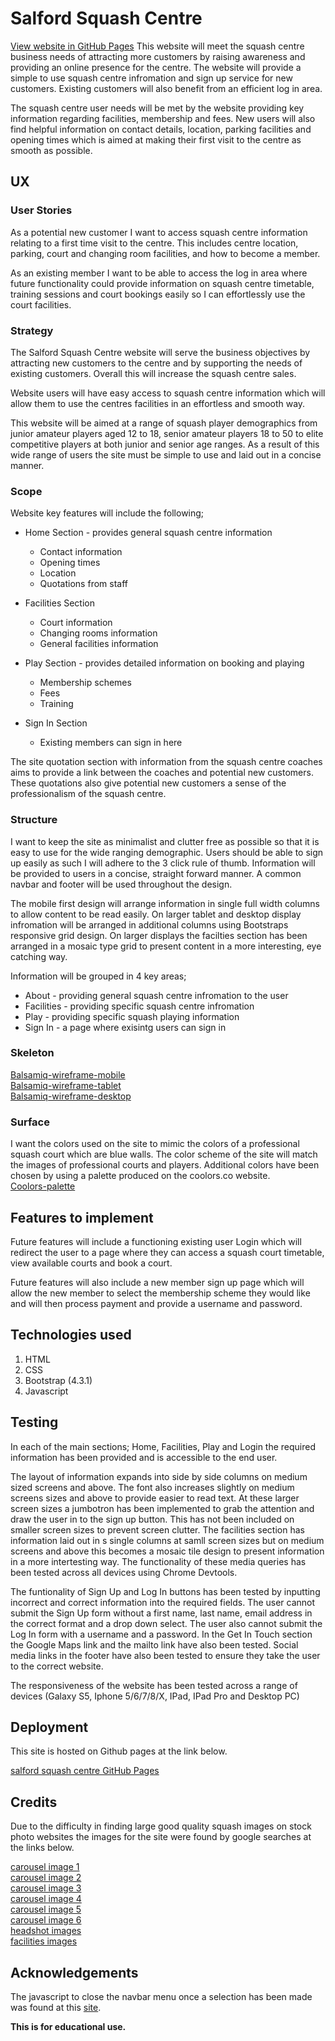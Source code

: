 # Salford Squash Centre
[View website in GitHub Pages](https://conal84.github.io/MS1-salford-squash-centre/)
This website will meet the squash centre business needs
of attracting more customers by raising awareness and providing an online presence 
for the centre. The website will provide a simple to use 
squash centre infromation and sign up service for new customers.
Existing customers will also benefit from an efficient log in area.

The squash centre user needs will be met by the website providing
key information regarding facilities, membership and fees.
New users will also find helpful information on contact details, location,
parking facilities and opening times which is aimed at making their first 
visit to the centre as smooth as possible.

## UX
### User Stories
As a potential new customer I want to access squash centre information relating to
a first time visit to the centre. This includes centre location, parking, court and changing room facilities,
and how to become a member.

As an existing member I want to be able to access the log in area where future functionality could
provide information on squash centre timetable, training sessions
and court bookings easily so I can effortlessly use the court facilities.

### Strategy
The Salford Squash Centre website will serve the business objectives
by attracting new customers to the centre and by supporting the needs of
existing customers. Overall this will increase the squash centre sales.

Website users will have easy access to squash centre information
which will allow them to use the centres facilities in an effortless and smooth way.

This website will be aimed at a range of squash player demographics from
junior amateur players aged 12 to 18, senior amateur players 18 to 50 to 
elite competitive players at both junior and senior age ranges. As a result
of this wide range of users the site must be simple to use and laid out in 
a concise manner.

### Scope
Website key features will include the following;

* Home Section - provides general squash centre information
    * Contact information
    * Opening times
    * Location
    * Quotations from staff

* Facilities Section
    * Court information
    * Changing rooms information
    * General facilities information

* Play Section - provides detailed information on booking and playing
    * Membership schemes
    * Fees
    * Training

* Sign In Section
    * Existing members can sign in here

The site quotation section with information from the squash centre
coaches aims to provide a link between the coaches and potential
new customers. These quotations also give potential new customers a sense
of the professionalism of the squash centre.

### Structure
I want to keep the site as minimalist and clutter free as possible so that it is
easy to use for the wide ranging demographic. Users should be able to sign up easily as such I will adhere to the 3 click rule of thumb.
Information will be provided to users in a concise, straight forward manner. A common navbar and footer
will be used throughout the design.

The mobile first design will arrange information in single full width columns to allow content to be read easily.
On larger tablet and desktop display infromation will be arranged in additional columns using Bootstraps responsive grid design.
On larger displays the facilties section has been arranged in a mosaic type grid to present content in a more interesting, eye catching way.

Information will be grouped in 4 key areas;
* About - providing general squash centre infromation to the user
* Facilities - providing specific squash centre infromation
* Play - providing specific squash playing information
* Sign In - a page where exisintg users can sign in

### Skeleton
[Balsamiq-wireframe-mobile](wireframes/Squash-Centre-wireframe-mobile.pdf)  
[Balsamiq-wireframe-tablet](wireframes/Squash-Centre-wireframe-tablet.pdf)  
[Balsamiq-wireframe-desktop](wireframes/Squash-Centre-wireframe-desktop.pdf)

### Surface
I want the colors used on the site to mimic the colors of a professional squash court which are blue walls.
The color scheme of the site will match the images of professional courts and players.
Additional colors have been chosen by using a palette produced on the coolors.co website.  
[Coolors-palette](wireframes/palette.pdf)

## Features to implement
Future features will include a functioning existing user Login which will redirect the user to a page where
they can access a squash court timetable, view available courts and book a court.

Future features will also include a new member sign up page which will allow the new member to select the membership 
scheme they would like and will then process payment and provide a username and password.

## Technologies used
1. HTML
2. CSS
3. Bootstrap (4.3.1)
4. Javascript

## Testing
In each of the main sections; Home, Facilities, Play and Login the required information has been provided and is accessible
to the end user. 

The layout of information expands into side by side columns on medium sized screens and above. The font also
increases slightly on medium screens sizes and above to provide easier to read text. At these larger screen sizes 
a jumbotron has been implemented to grab the attention and draw the user in to the sign up button. This has not been 
included on smaller screen sizes to prevent screen clutter. The facilities section has information laid out in s single columns
at samll screen sizes but on medium screens and above this becomes a mosaic tile design to present information in a more intertesting way.
The functionality of these media queries has been tested across all devices using Chrome Devtools.

The funtionality of Sign Up and Log In buttons has been tested by inputting incorrect and correct information into the required 
fields. The user cannot submit the Sign Up form without a first name, last name, email address in the correct format and a drop down select.
The user also cannot submit the Log In form with a username and a password.
In the Get In Touch section the Google Maps link and the mailto link have also been tested. Social media links in the footer
have also been tested to ensure they take the user to the correct website.

The responsiveness of the website has been tested across a range of devices (Galaxy S5, Iphone 5/6/7/8/X, IPad, IPad Pro and Desktop PC)

## Deployment
This site is hosted on Github pages at the link below.

[salford squash centre GitHub Pages](https://conal84.github.io/MS1-salford-squash-centre/)

## Credits

Due to the difficulty in finding large good quality squash images on stock photo websites the images for the site were found 
by google searches at the links below.

[carousel image 1](https://www.gq-magazine.co.uk/article/how-to-play-a-killer-squash-serve)  
[carousel image 2](https://www.axios.com/newsletters/axios-sports-71a2fe22-8b3f-449a-9fc5-dfaf10ff3574.html)  
[carousel image 3](https://www.axios.com/newsletters/axios-sports-de0e0ae1-e235-4424-a5e8-ddd4b5065f9f.html)  
[carousel image 4](https://www.elmogaz.com/node/572311)  
[carousel image 5](https://www.squashsource.com/asics-gel-blade-4/)  
[carousel image 6](https://twitter.com/PSAWorldTour/status/956709294862426112)  
[headshot images](https://www.vosjcc.org/personal-training/)  
[facilities images](https://www.washingtonian.com/2017/05/16/take-a-first-look-inside-dcs-luxe-new-squash-gym/)

## Acknowledgements

The javascript to close the navbar menu once a selection has been made was found at this [site](https://mdbootstrap.com/support/general/auto-close-navbar-when-click-on-link-responsive-mode/).

**This is for educational use.**